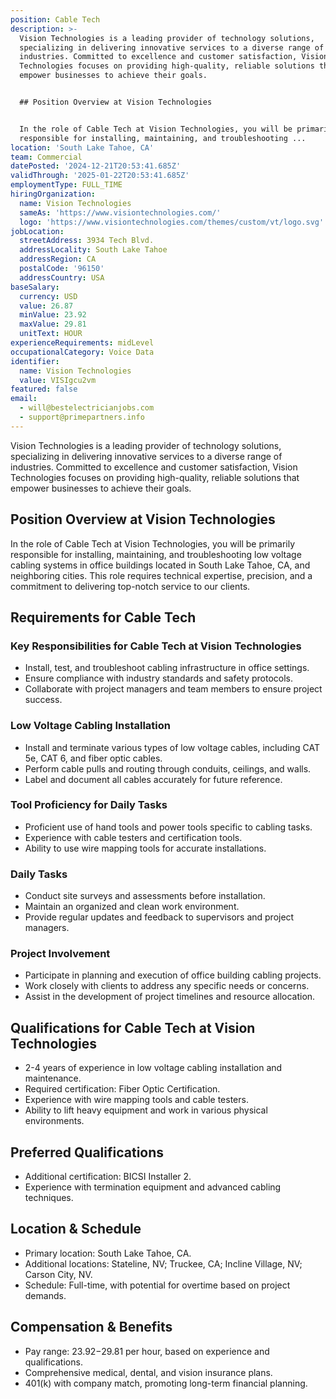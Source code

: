 ```yaml
---
position: Cable Tech
description: >-
  Vision Technologies is a leading provider of technology solutions,
  specializing in delivering innovative services to a diverse range of
  industries. Committed to excellence and customer satisfaction, Vision
  Technologies focuses on providing high-quality, reliable solutions that
  empower businesses to achieve their goals.


  ## Position Overview at Vision Technologies


  In the role of Cable Tech at Vision Technologies, you will be primarily
  responsible for installing, maintaining, and troubleshooting ...
location: 'South Lake Tahoe, CA'
team: Commercial
datePosted: '2024-12-21T20:53:41.685Z'
validThrough: '2025-01-22T20:53:41.685Z'
employmentType: FULL_TIME
hiringOrganization:
  name: Vision Technologies
  sameAs: 'https://www.visiontechnologies.com/'
  logo: 'https://www.visiontechnologies.com/themes/custom/vt/logo.svg'
jobLocation:
  streetAddress: 3934 Tech Blvd.
  addressLocality: South Lake Tahoe
  addressRegion: CA
  postalCode: '96150'
  addressCountry: USA
baseSalary:
  currency: USD
  value: 26.87
  minValue: 23.92
  maxValue: 29.81
  unitText: HOUR
experienceRequirements: midLevel
occupationalCategory: Voice Data
identifier:
  name: Vision Technologies
  value: VISIgcu2vm
featured: false
email:
  - will@bestelectricianjobs.com
  - support@primepartners.info
---
```




Vision Technologies is a leading provider of technology solutions, specializing in delivering innovative services to a diverse range of industries. Committed to excellence and customer satisfaction, Vision Technologies focuses on providing high-quality, reliable solutions that empower businesses to achieve their goals.

## Position Overview at Vision Technologies

In the role of Cable Tech at Vision Technologies, you will be primarily responsible for installing, maintaining, and troubleshooting low voltage cabling systems in office buildings located in South Lake Tahoe, CA, and neighboring cities. This role requires technical expertise, precision, and a commitment to delivering top-notch service to our clients.

## Requirements for Cable Tech

### Key Responsibilities for Cable Tech at Vision Technologies
- Install, test, and troubleshoot cabling infrastructure in office settings.
- Ensure compliance with industry standards and safety protocols.
- Collaborate with project managers and team members to ensure project success.

### Low Voltage Cabling Installation
- Install and terminate various types of low voltage cables, including CAT 5e, CAT 6, and fiber optic cables.
- Perform cable pulls and routing through conduits, ceilings, and walls.
- Label and document all cables accurately for future reference.

### Tool Proficiency for Daily Tasks
- Proficient use of hand tools and power tools specific to cabling tasks.
- Experience with cable testers and certification tools.
- Ability to use wire mapping tools for accurate installations.

### Daily Tasks
- Conduct site surveys and assessments before installation.
- Maintain an organized and clean work environment.
- Provide regular updates and feedback to supervisors and project managers.

### Project Involvement
- Participate in planning and execution of office building cabling projects.
- Work closely with clients to address any specific needs or concerns.
- Assist in the development of project timelines and resource allocation.

## Qualifications for Cable Tech at Vision Technologies

- 2-4 years of experience in low voltage cabling installation and maintenance.
- Required certification: Fiber Optic Certification.
- Experience with wire mapping tools and cable testers.
- Ability to lift heavy equipment and work in various physical environments.

## Preferred Qualifications

- Additional certification: BICSI Installer 2.
- Experience with termination equipment and advanced cabling techniques.

## Location & Schedule

- Primary location: South Lake Tahoe, CA.
- Additional locations: Stateline, NV; Truckee, CA; Incline Village, NV; Carson City, NV.
- Schedule: Full-time, with potential for overtime based on project demands.

## Compensation & Benefits

- Pay range: $23.92-$29.81 per hour, based on experience and qualifications.
- Comprehensive medical, dental, and vision insurance plans.
- 401(k) with company match, promoting long-term financial planning.
